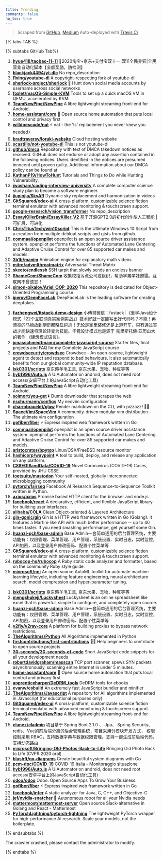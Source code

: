 ```yaml
---
title: Trending
comments: false
no_toc: true
---
```


> Scraped from [GitHub](https://github.com/trending), [Medium](https://medium.com/topic/popular)
Auto-deployed with [Travis Ci](https://travis-ci.org/)

{% tabs TAB %}
<!-- tab GitHub -->
{% subtabs GitHub Tab%}
<!-- tab Daily -->
1. [**hyue418/taobao-11-11**](https://github.com/hyue418/taobao-11-11)
🚀2020淘宝+京东+支付宝双十一|双11全民养猫|全民营业自动化脚本【全额奖励，防检测】
2. [**blackjack4494/yt-dlc**](https://github.com/blackjack4494/yt-dlc)
No repo_description
3. [**l1ving/youtube-dl**](https://github.com/l1ving/youtube-dl)
A copyright-respecting fork of youtube-dl
4. [**sherlock-project/sherlock**](https://github.com/sherlock-project/sherlock)
🔎 Hunt down social media accounts by username across social networks
5. [**foxlet/macOS-Simple-KVM**](https://github.com/foxlet/macOS-Simple-KVM)
Tools to set up a quick macOS VM in QEMU, accelerated by KVM.
6. [**TeamNewPipe/NewPipe**](https://github.com/TeamNewPipe/NewPipe)
A libre lightweight streaming front-end for Android.
7. [**home-assistant/core**](https://github.com/home-assistant/core)
🏡 Open source home automation that puts local control and privacy first
8. [**willdoescode/nat**](https://github.com/willdoescode/nat)
⚡️ nat - the 'ls' replacement you never knew you needed⚡️
9. [**bradtraversy/loruki-website**](https://github.com/bradtraversy/loruki-website)
Cloud hosting website
10. [**scastillo/not-youtube-dl**](https://github.com/scastillo/not-youtube-dl)
This is not youtube-dl
11. [**github/dmca**](https://github.com/github/dmca)
Repository with text of DMCA takedown notices as received. GitHub does not endorse or adopt any assertion contained in the following notices. Users identified in the notices are presumed innocent until proven guilty. Additional information about our DMCA policy can be found at
12. [**KathanP19/HowToHunt**](https://github.com/KathanP19/HowToHunt)
Tutorials and Things to Do while Hunting Vulnerability.
13. [**jwasham/coding-interview-university**](https://github.com/jwasham/coding-interview-university)
A complete computer science study plan to become a software engineer.
14. [**jiupinjia/SkyAR**](https://github.com/jiupinjia/SkyAR)
Dynamic sky replacement and harmonization in videos
15. [**GitSquared/edex-ui**](https://github.com/GitSquared/edex-ui)
A cross-platform, customizable science fiction terminal emulator with advanced monitoring & touchscreen support.
16. [**google-research/vision_transformer**](https://github.com/google-research/vision_transformer)
No repo_description
17. [**EssayKillerBrain/EssayKiller_V2**](https://github.com/EssayKillerBrain/EssayKiller_V2)
基于开源GPT2.0的初代创作型人工智能 | 可扩展、可进化
18. [**ChrisTitusTech/win10script**](https://github.com/ChrisTitusTech/win10script)
This is the Ultimate Windows 10 Script from a creation from multiple debloat scripts and gists from github.
19. [**commaai/openpilot**](https://github.com/commaai/openpilot)
openpilot is an open source driver assistance system. openpilot performs the functions of Automated Lane Centering and Adaptive Cruise Control for over 85 supported car makes and models.
20. [**3b1b/manim**](https://github.com/3b1b/manim)
Animation engine for explanatory math videos
21. [**mitre/advmlthreatmatrix**](https://github.com/mitre/advmlthreatmatrix)
Adversarial Threat Matrix
22. [**skeeto/endlessh**](https://github.com/skeeto/endlessh)
SSH tarpit that slowly sends an endless banner
23. [**ShameCom/ShameCom**](https://github.com/ShameCom/ShameCom)
收集校招污点公司或组织，帮助学弟学妹避雷。互联网不曾遗忘！
24. [**simon-pikalov/Ariel_OOP_2020**](https://github.com/simon-pikalov/Ariel_OOP_2020)
This repository is dedicated for Object-Oriented Programming course.
25. [**iperov/DeepFaceLab**](https://github.com/iperov/DeepFaceLab)
DeepFaceLab is the leading software for creating deepfakes.
<!-- endtab -->
<!-- tab Weekly -->
1. [**fuzhengwei/itstack-demo-design**](https://github.com/fuzhengwei/itstack-demo-design)
小傅哥微信：fustack |《重学Java设计模式「22个互联网真实案例实战」》技术好就一定能写出好代码吗？不能！再漂亮的马桶放到厨房都略显尴尬！无论是家里装修还是上道开车，只有通过实战才能快速将理论转变为技能。毕竟设计模式也是源于 克里斯托佛·亚历山大 的著作 《建筑模式语言》。
2. [**jonasschmedtmann/complete-javascript-course**](https://github.com/jonasschmedtmann/complete-javascript-course)
Starter files, final projects and FAQ for my Complete JavaScript course
3. [**crowdsecurity/crowdsec**](https://github.com/crowdsecurity/crowdsec)
Crowdsec - An open-source, lightweight agent to detect and respond to bad behaviours. It also automatically benefits from our global community-wide IP reputation database.
4. [**lxk0301/scripts**](https://github.com/lxk0301/scripts)
京东薅羊毛工具, 京东水果、宠物、种豆等等
5. [**hyb1996/Auto.js**](https://github.com/hyb1996/Auto.js)
A UiAutomator on android, does not need root access(安卓平台上的JavaScript自动化工具)
6. [**TeamNewPipe/NewPipe**](https://github.com/TeamNewPipe/NewPipe)
A libre lightweight streaming front-end for Android.
7. [**soimort/you-get**](https://github.com/soimort/you-get)
⏬ Dumb downloader that scrapes the web
8. [**nschurmann/configs**](https://github.com/nschurmann/configs)
My neovim configuration
9. [**charmbracelet/glow**](https://github.com/charmbracelet/glow)
Render markdown on the CLI, with pizzazz! 💅🏻
10. [**SpaceVim/SpaceVim**](https://github.com/SpaceVim/SpaceVim)
A community-driven modular vim distribution - The ultimate vim configuration
11. [**gofiber/fiber**](https://github.com/gofiber/fiber)
⚡️ Express inspired web framework written in Go
12. [**commaai/openpilot**](https://github.com/commaai/openpilot)
openpilot is an open source driver assistance system. openpilot performs the functions of Automated Lane Centering and Adaptive Cruise Control for over 85 supported car makes and models.
13. [**aristocratos/bpytop**](https://github.com/aristocratos/bpytop)
Linux/OSX/FreeBSD resource monitor
14. [**hashicorp/waypoint**](https://github.com/hashicorp/waypoint)
A tool to build, deploy, and release any application on any platform.
15. [**CSSEGISandData/COVID-19**](https://github.com/CSSEGISandData/COVID-19)
Novel Coronavirus (COVID-19) Cases, provided by JHU CSSE
16. [**tootsuite/mastodon**](https://github.com/tootsuite/mastodon)
Your self-hosted, globally interconnected microblogging community
17. [**pytorch/fairseq**](https://github.com/pytorch/fairseq)
Facebook AI Research Sequence-to-Sequence Toolkit written in Python.
18. [**axios/axios**](https://github.com/axios/axios)
Promise based HTTP client for the browser and node.js
19. [**facebook/react**](https://github.com/facebook/react)
A declarative, efficient, and flexible JavaScript library for building user interfaces.
20. [**alibaba/COLA**](https://github.com/alibaba/COLA)
Clean Object-oriented & Layered Architecture
21. [**gin-gonic/gin**](https://github.com/gin-gonic/gin)
Gin is a HTTP web framework written in Go (Golang). It features a Martini-like API with much better performance -- up to 40 times faster. If you need smashing performance, get yourself some Gin.
22. [**huanzi-qch/base-admin**](https://github.com/huanzi-qch/base-admin)
Base Admin一套简单通用的后台管理系统，主要功能有：权限管理、菜单管理、用户管理，系统设置、实时日志，实时监控，API加密，以及登录用户修改密码、配置个性菜单等
23. [**GitSquared/edex-ui**](https://github.com/GitSquared/edex-ui)
A cross-platform, customizable science fiction terminal emulator with advanced monitoring & touchscreen support.
24. [**rubocop-hq/rubocop**](https://github.com/rubocop-hq/rubocop)
A Ruby static code analyzer and formatter, based on the community Ruby style guide.
25. [**microsoft/nni**](https://github.com/microsoft/nni)
An open source AutoML toolkit for automate machine learning lifecycle, including feature engineering, neural architecture search, model compression and hyper-parameter tuning.
<!-- endtab -->
<!-- tab Monthly -->
1. [**lxk0301/scripts**](https://github.com/lxk0301/scripts)
京东薅羊毛工具, 京东水果、宠物、种豆等等
2. [**mengshukeji/Luckysheet**](https://github.com/mengshukeji/Luckysheet)
Luckysheet is an online spreadsheet like excel that is powerful, simple to configure, and completely open source.
3. [**huanzi-qch/base-admin**](https://github.com/huanzi-qch/base-admin)
Base Admin一套简单通用的后台管理系统，主要功能有：权限管理、菜单管理、用户管理，系统设置、实时日志，实时监控，API加密，以及登录用户修改密码、配置个性菜单等
4. [**v2fly/v2ray-core**](https://github.com/v2fly/v2ray-core)
A platform for building proxies to bypass network restrictions.
5. [**TheAlgorithms/Python**](https://github.com/TheAlgorithms/Python)
All Algorithms implemented in Python
6. [**firstcontributions/first-contributions**](https://github.com/firstcontributions/first-contributions)
🚀✨ Help beginners to contribute to open source projects
7. [**30-seconds/30-seconds-of-code**](https://github.com/30-seconds/30-seconds-of-code)
Short JavaScript code snippets for all your development needs
8. [**robertdavidgraham/masscan**](https://github.com/robertdavidgraham/masscan)
TCP port scanner, spews SYN packets asynchronously, scanning entire Internet in under 5 minutes.
9. [**home-assistant/core**](https://github.com/home-assistant/core)
🏡 Open source home automation that puts local control and privacy first
10. [**apprenticeharper/DeDRM_tools**](https://github.com/apprenticeharper/DeDRM_tools)
DeDRM tools for ebooks
11. [**evanw/esbuild**](https://github.com/evanw/esbuild)
An extremely fast JavaScript bundler and minifier
12. [**TheAlgorithms/Javascript**](https://github.com/TheAlgorithms/Javascript)
A repository for All algorithms implemented in Javascript (for educational purposes only)
13. [**GitSquared/edex-ui**](https://github.com/GitSquared/edex-ui)
A cross-platform, customizable science fiction terminal emulator with advanced monitoring & touchscreen support.
14. [**TeamNewPipe/NewPipe**](https://github.com/TeamNewPipe/NewPipe)
A libre lightweight streaming front-end for Android.
15. [**elunez/eladmin**](https://github.com/elunez/eladmin)
项目基于 Spring Boot 2.1.0 、 Jpa、 Spring Security、redis、Vue的前后端分离的后台管理系统，项目采用分模块开发方式， 权限控制采用 RBAC，支持数据字典与数据权限管理，支持一键生成前后端代码，支持动态路由
16. [**microsoft/Bringing-Old-Photos-Back-to-Life**](https://github.com/microsoft/Bringing-Old-Photos-Back-to-Life)
Bringing Old Photo Back to Life (CVPR 2020 oral)
17. [**blushft/go-diagrams**](https://github.com/blushft/go-diagrams)
Create beautiful system diagrams with Go
18. [**pcm-dpc/COVID-19**](https://github.com/pcm-dpc/COVID-19)
COVID-19 Italia - Monitoraggio situazione
19. [**hyb1996/Auto.js**](https://github.com/hyb1996/Auto.js)
A UiAutomator on android, does not need root access(安卓平台上的JavaScript自动化工具)
20. [**odoo/odoo**](https://github.com/odoo/odoo)
Odoo. Open Source Apps To Grow Your Business.
21. [**gofiber/fiber**](https://github.com/gofiber/fiber)
⚡️ Express inspired web framework written in Go
22. [**facebook/infer**](https://github.com/facebook/infer)
A static analyzer for Java, C, C++, and Objective-C
23. [**jef/nvidia-snatcher**](https://github.com/jef/nvidia-snatcher)
🤖 Autonomous robot for all your Nvidia needs
24. [**mattermost/mattermost-server**](https://github.com/mattermost/mattermost-server)
Open source Slack-alternative in Golang and React - Mattermost
25. [**PyTorchLightning/pytorch-lightning**](https://github.com/PyTorchLightning/pytorch-lightning)
The lightweight PyTorch wrapper for high-performance AI research. Scale your models, not the boilerplate.
<!-- endtab -->
{% endsubtabs %}
<!-- endtab -->
<!-- tab Medium -->
The crawler crashed, please contact the administrator to modify.
<!-- endtab -->
{% endtabs %}
